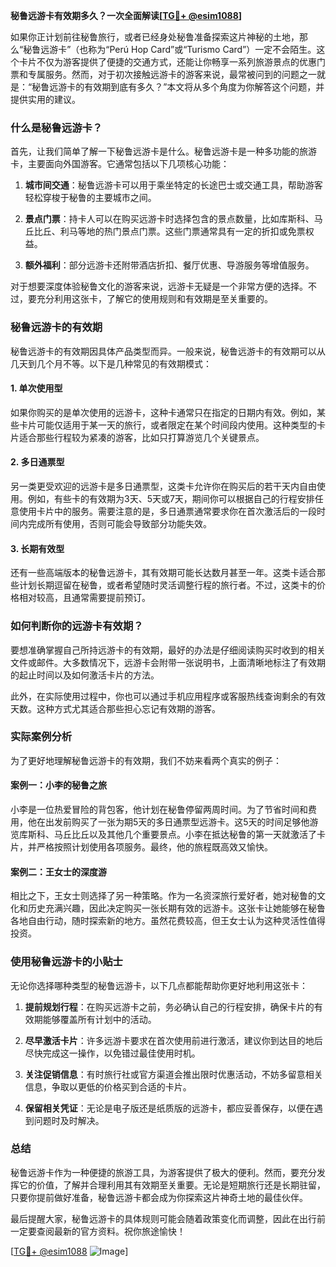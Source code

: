 **秘鲁远游卡有效期多久？一次全面解读[[TG💪+ @esim1088](https://t.me/s/esim1088)]**

如果你正计划前往秘鲁旅行，或者已经身处秘鲁准备探索这片神秘的土地，那么“秘鲁远游卡”（也称为“Perú Hop Card”或“Turismo Card”）一定不会陌生。这个卡片不仅为游客提供了便捷的交通方式，还能让你畅享一系列旅游景点的优惠门票和专属服务。然而，对于初次接触远游卡的游客来说，最常被问到的问题之一就是：“秘鲁远游卡的有效期到底有多久？”本文将从多个角度为你解答这个问题，并提供实用的建议。

### 什么是秘鲁远游卡？

首先，让我们简单了解一下秘鲁远游卡是什么。秘鲁远游卡是一种多功能的旅游卡，主要面向外国游客。它通常包括以下几项核心功能：

1. **城市间交通**：秘鲁远游卡可以用于乘坐特定的长途巴士或交通工具，帮助游客轻松穿梭于秘鲁的主要城市之间。
   
2. **景点门票**：持卡人可以在购买远游卡时选择包含的景点数量，比如库斯科、马丘比丘、利马等地的热门景点门票。这些门票通常具有一定的折扣或免票权益。

3. **额外福利**：部分远游卡还附带酒店折扣、餐厅优惠、导游服务等增值服务。

对于想要深度体验秘鲁文化的游客来说，远游卡无疑是一个非常方便的选择。不过，要充分利用这张卡，了解它的使用规则和有效期是至关重要的。

### 秘鲁远游卡的有效期

秘鲁远游卡的有效期因具体产品类型而异。一般来说，秘鲁远游卡的有效期可以从几天到几个月不等。以下是几种常见的有效期模式：

#### 1. 单次使用型
如果你购买的是单次使用的远游卡，这种卡通常只在指定的日期内有效。例如，某些卡片可能仅适用于某一天的旅行，或者限定在某个时间段内使用。这种类型的卡片适合那些行程较为紧凑的游客，比如只打算游览几个关键景点。

#### 2. 多日通票型
另一类更受欢迎的远游卡是多日通票型，这类卡允许你在购买后的若干天内自由使用。例如，有些卡的有效期为3天、5天或7天，期间你可以根据自己的行程安排任意使用卡片中的服务。需要注意的是，多日通票通常要求你在首次激活后的一段时间内完成所有使用，否则可能会导致部分功能失效。

#### 3. 长期有效型
还有一些高端版本的秘鲁远游卡，其有效期可能长达数月甚至一年。这类卡适合那些计划长期逗留在秘鲁，或者希望随时灵活调整行程的旅行者。不过，这类卡的价格相对较高，且通常需要提前预订。

### 如何判断你的远游卡有效期？

要想准确掌握自己所持远游卡的有效期，最好的办法是仔细阅读购买时收到的相关文件或邮件。大多数情况下，远游卡会附带一张说明书，上面清晰地标注了有效期的起止时间以及如何激活卡片的方法。

此外，在实际使用过程中，你也可以通过手机应用程序或客服热线查询剩余的有效天数。这种方式尤其适合那些担心忘记有效期的游客。

### 实际案例分析

为了更好地理解秘鲁远游卡的有效期，我们不妨来看两个真实的例子：

#### 案例一：小李的秘鲁之旅
小李是一位热爱冒险的背包客，他计划在秘鲁停留两周时间。为了节省时间和费用，他在出发前购买了一张为期5天的多日通票型远游卡。这5天的时间足够他游览库斯科、马丘比丘以及其他几个重要景点。小李在抵达秘鲁的第一天就激活了卡片，并严格按照计划使用各项服务。最终，他的旅程既高效又愉快。

#### 案例二：王女士的深度游
相比之下，王女士则选择了另一种策略。作为一名资深旅行爱好者，她对秘鲁的文化和历史充满兴趣，因此决定购买一张长期有效的远游卡。这张卡让她能够在秘鲁各地自由行动，随时探索新的地方。虽然花费较高，但王女士认为这种灵活性值得投资。

### 使用秘鲁远游卡的小贴士

无论你选择哪种类型的秘鲁远游卡，以下几点都能帮助你更好地利用这张卡：

1. **提前规划行程**：在购买远游卡之前，务必确认自己的行程安排，确保卡片的有效期能够覆盖所有计划中的活动。

2. **尽早激活卡片**：许多远游卡要求在首次使用前进行激活，建议你到达目的地后尽快完成这一操作，以免错过最佳使用时机。

3. **关注促销信息**：有时旅行社或官方渠道会推出限时优惠活动，不妨多留意相关信息，争取以更低的价格买到合适的卡片。

4. **保留相关凭证**：无论是电子版还是纸质版的远游卡，都应妥善保存，以便在遇到问题时及时解决。

### 总结

秘鲁远游卡作为一种便捷的旅游工具，为游客提供了极大的便利。然而，要充分发挥它的价值，了解并合理利用其有效期至关重要。无论是短期旅行还是长期驻留，只要你提前做好准备，秘鲁远游卡都会成为你探索这片神奇土地的最佳伙伴。

最后提醒大家，秘鲁远游卡的具体规则可能会随着政策变化而调整，因此在出行前一定要查阅最新的官方资料。祝你旅途愉快！

[[TG💪+ @esim1088](https://t.me/s/esim1088) ![Image](https://i.postimg.cc/4NQfJmqS/Snipaste-2025-05-13-00-14-12.png)]